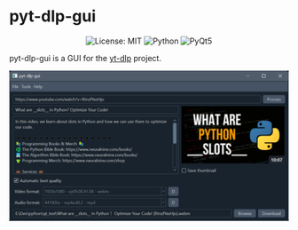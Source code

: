 # pyt-dlp-gui

<div align="center">

![License: MIT](https://img.shields.io/badge/License-MIT-yellow.svg)
![Python](https://img.shields.io/badge/Python-blue.svg?logo=python&logoColor=white&color=blue)
![PyQt5](https://img.shields.io/badge/PySide-blue.svg?logo=qt&logoColor=white&color=blue)

</div>

pyt-dlp-gui is a GUI for the [yt-dlp](https://github.com/yt-dlp/yt-dlp) project.

![Screenshot](screenshot.png)
